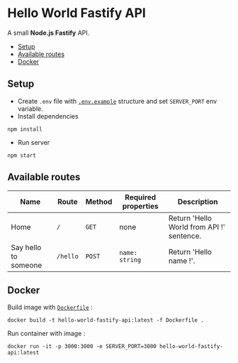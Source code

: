 # Hello World Fastify API

A small **Node.js Fastify** API.

<!-- TOC -->
* [Setup](#setup)
* [Available routes](#available-routes)
* [Docker](#docker)
<!-- TOC -->

## Setup

- Create `.env` file with [`.env.example`](.env.example) structure and set `SERVER_PORT` env variable.
- Install dependencies

```shell
npm install
```

- Run server
```shell
npm start
```

## Available routes

| Name                 | Route    | Method | Required properties | Description                               |
|----------------------|----------|--------|---------------------|-------------------------------------------|
| Home                 | `/`      | `GET`  | none                | Return 'Hello World from API !' sentence. |
| Say hello to someone | `/hello` | `POST` | `name: string`      | Return 'Hello name !'.                    |

## Docker

Build image with [`Dockerfile`](Dockerfile) :

```shell
docker build -t hello-world-fastify-api:latest -f Dockerfile .
```

Run container with image :

```shell
docker run -it -p 3000:3000 -e SERVER_PORT=3000 hello-world-fastify-api:latest
```